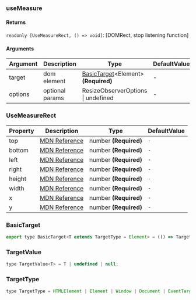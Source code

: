 ### useMeasure

#### Returns
`readonly [UseMeasureRect, () => void]`: [DOMRect, stop listening function]

#### Arguments
|Argument|Description|Type|DefaultValue|
|---|---|---|---|
|target|dom element|[BasicTarget](#BasicTarget)&lt;Element&gt;  **(Required)**|-|
|options|optional params|ResizeObserverOptions \| undefined |-|

### UseMeasureRect

|Property|Description|Type|DefaultValue|
|---|---|---|---|
|top|[MDN Reference](https://developer.mozilla.org/docs/Web/API/DOMRectReadOnly/top)|number  **(Required)**|`-`|
|bottom|[MDN Reference](https://developer.mozilla.org/docs/Web/API/DOMRectReadOnly/bottom)|number  **(Required)**|`-`|
|left|[MDN Reference](https://developer.mozilla.org/docs/Web/API/DOMRectReadOnly/left)|number  **(Required)**|`-`|
|right|[MDN Reference](https://developer.mozilla.org/docs/Web/API/DOMRectReadOnly/right)|number  **(Required)**|`-`|
|height|[MDN Reference](https://developer.mozilla.org/docs/Web/API/DOMRectReadOnly/height)|number  **(Required)**|`-`|
|width|[MDN Reference](https://developer.mozilla.org/docs/Web/API/DOMRectReadOnly/width)|number  **(Required)**|`-`|
|x|[MDN Reference](https://developer.mozilla.org/docs/Web/API/DOMRectReadOnly/x)|number  **(Required)**|`-`|
|y|[MDN Reference](https://developer.mozilla.org/docs/Web/API/DOMRectReadOnly/y)|number  **(Required)**|`-`|

### BasicTarget

```js
export type BasicTarget<T extends TargetType = Element> = (() => TargetValue<T>) | TargetValue<T> | MutableRefObject<TargetValue<T>>;
```

### TargetValue

```js
type TargetValue<T> = T | undefined | null;
```

### TargetType

```js
type TargetType = HTMLElement | Element | Window | Document | EventTarget;
```